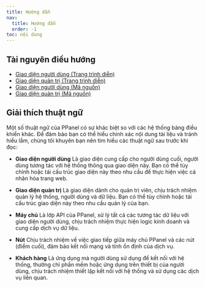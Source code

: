 ```yaml
---
title: Hướng dẫn
nav:
  title: Hướng dẫn
  order: -1
toc: nội dung
---
```


## Tài nguyên điều hướng

- [Giao diện người dùng (Trang trình diễn)](https://user.ppanel.dev)
- [Giao diện quản trị (Trang trình diễn)](https://admin.ppanel.dev)
- [Giao diện người dùng (Mã nguồn)](https://github.com/perfect-panel/ppanel-web/tree/main/apps/user)
- [Giao diện quản trị (Mã nguồn)](https://github.com/perfect-panel/ppanel-web/tree/main/apps/admin)

## Giải thích thuật ngữ

Một số thuật ngữ của PPanel có sự khác biệt so với các hệ thống bảng điều khiển khác. Để đảm bảo bạn có thể hiểu chính xác nội dung tài liệu và tránh hiểu lầm, chúng tôi khuyên bạn nên tìm hiểu các thuật ngữ sau trước khi đọc:

- **Giao diện người dùng**
  Là giao diện cung cấp cho người dùng cuối, người dùng tương tác với hệ thống thông qua giao diện này. Bạn có thể tùy chỉnh hoặc tái cấu trúc giao diện này theo nhu cầu để thực hiện việc cá nhân hóa trang web.

- **Giao diện quản trị**
  Là giao diện dành cho quản trị viên, chịu trách nhiệm quản lý hệ thống, người dùng và dữ liệu. Bạn có thể tùy chỉnh hoặc tái cấu trúc giao diện này theo nhu cầu quản lý của bạn.

- **Máy chủ**
  Là lớp API của PPanel, xử lý tất cả các tương tác dữ liệu với giao diện người dùng, chịu trách nhiệm thực hiện logic kinh doanh và cung cấp dịch vụ dữ liệu.

- **Nút**
  Chịu trách nhiệm về việc giao tiếp giữa máy chủ PPanel và các nút (điểm cuối), đảm bảo kết nối mạng và tính ổn định của dịch vụ.

- **Khách hàng**
  Là ứng dụng mà người dùng sử dụng để kết nối với hệ thống, thường chỉ phần mềm hoặc ứng dụng trên thiết bị của người dùng, chịu trách nhiệm thiết lập kết nối với hệ thống và sử dụng các dịch vụ liên quan.

